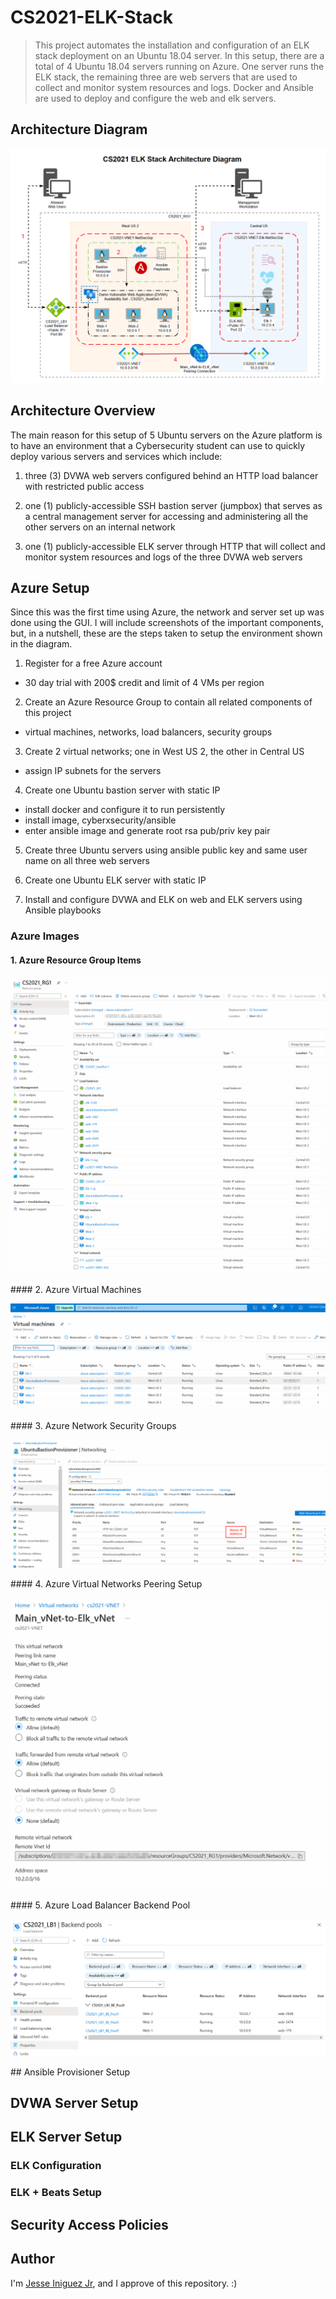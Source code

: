 # CS2021-ELK-Stack 
> This project automates the installation and configuration of an ELK stack deployment on an Ubuntu 18.04 server. In this setup, there are a total of 4 Ubuntu 18.04 servers running on Azure. One server runs the ELK stack, the remaining three are web servers that are used to collect and monitor system resources and logs. Docker and Ansible are used to deploy and configure the web and elk servers.

## Architecture Diagram
<p align="center"><img src="https://github.com/jiniguezjr/cs2021-elk-stack/blob/main/Images/CS2021-Project-1-Architecture1.png" alt="CS2021 Project 1 ELK Stack Architecture Diagram" /></p>

## Architecture Overview
The main reason for this setup of 5 Ubuntu servers on the Azure platform is to have an environment that a Cybersecurity student can use to quickly deploy various servers and services which include:
1. three (3) DVWA web servers configured behind an HTTP load balancer with restricted public access

2. one (1) publicly-accessible SSH bastion server (jumpbox) that serves as a central management server for accessing and administering all the other servers on an internal network

3. one (1) publicly-accessible ELK server through HTTP that will collect and monitor system resources and logs of the three DVWA web servers

## Azure Setup
Since this was the first time using Azure, the network and server set up was done using the GUI. I will include screenshots of the important components, but, in a nutshell, these are the steps taken to setup the environment shown in the diagram.

1. Register for a free Azure account
 
- 30 day trial with 200$ credit and limit of 4 VMs per region

2. Create an Azure Resource Group to contain all related components of this project

- virtual machines, networks, load balancers, security groups

3. Create 2 virtual networks; one in West US 2, the other in Central US

- assign IP subnets for the servers

4. Create one Ubuntu bastion server with static IP

- install docker and configure it to run persistently
- install image, cyberxsecurity/ansible
- enter ansible image and generate root rsa pub/priv key pair

5. Create three Ubuntu servers using ansible public key and same user name on all three web servers

6. Create one Ubuntu ELK server with static IP

7. Install and configure DVWA and ELK on web and ELK servers using Ansible playbooks

### Azure Images
#### 1. Azure Resource Group Items
<p align="center"><img src="https://github.com/jiniguezjr/cs2021-elk-stack/blob/main/Images/ELK-stack-project-1-Azure-resource-group-list.png" alt="Azure Resource Group List" /></p>
#### 2. Azure Virtual Machines
<p align="center"><img src="https://github.com/jiniguezjr/cs2021-elk-stack/blob/main/Images/ELK-stack-project-1-Azure-VM-list.png" alt="Azure Virtual Machines" /></p>
#### 3. Azure Network Security Groups
<p align="center"><img src="https://github.com/jiniguezjr/cs2021-elk-stack/blob/main/Images/ELK-stack-project-1-Azure-main-net-sec-group-rules.png" alt="Azure Network Security Group Rules" /></p>
#### 4. Azure Virtual Networks Peering Setup
<p align="center"><img src="https://github.com/jiniguezjr/cs2021-elk-stack/blob/main/Images/ELK-stack-project-1-Azure-virtual-networks-peering-setup.png" alt="Azure Virtual Networks Peering Setup" /></p>
#### 5. Azure Load Balancer Backend Pool 
<p align="center"><img src="https://github.com/jiniguezjr/cs2021-elk-stack/blob/main/Images/ELK-stack-project-1-Azure-load-balancer-backend-pool.png" alt="Azure Load Balancer Backend Pool" /></p>
## Ansible Provisioner Setup 

## DVWA Server Setup

## ELK Server Setup 
### ELK Configuration
### ELK + Beats Setup
## Security Access Policies

## Author

I'm [Jesse Iniguez Jr](https://www.linkedin.com/in/jesseiniguez/), and I approve of this repository. :)
